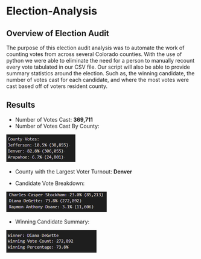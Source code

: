 # Election-Analysis

## Overview of Election Audit

The purpose of this election audit analysis was to automate the work of counting votes from across several Colorado counties. With the use of python we were able to eliminate the need for a person to manually recount every vote tabulated in our CSV file. Our script will also be able to provide summary statistics around the election. Such as, the winning candidate, the number of votes cast for each candidate, and where the most votes were cast based off of voters resident county.

## Results

- Number of Votes Cast: **369,711**
- Number of Votes Cast By County:

![County Breakdown](https://github.com/rulma/Election-Analysis/blob/1fa2f3c0a945e8e84d8cd862fb948bc1626815a1/Resources/County%20Breakdown.PNG)

- County with the Largest Voter Turnout: **Denver**

- Candidate Vote Breakdown:

![Candidate Breakdown](https://github.com/rulma/Election-Analysis/blob/f3973e0415392d17322dc5d65b6c3d3e199ac996/Resources/Candidate%20Breakdown.PNG)

- Winning Candidate Summary:

![Winner Breakdown](https://github.com/rulma/Election-Analysis/blob/f3973e0415392d17322dc5d65b6c3d3e199ac996/Resources/Winner%20Breakdown.PNG)
